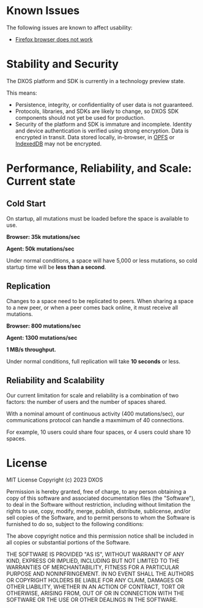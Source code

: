 <!-- TODO(nf): auto-generate this section using an issue label? -->

# Known Issues

The following issues are known to affect usability:

*   [Firefox browser does not work](https://github.com/dxos/dxos/issues/3551)

# Stability and Security

The DXOS platform and SDK is currently in a technology preview state.

This means:

*   Persistence, integrity, or confidentiality of user data is not guaranteed.
*   Protocols, libraries, and SDKs are likely to change, so DXOS SDK components should not yet be used for production.
*   Security of the platform and SDK is immature and incomplete. Identity and device authentication is verified using strong encryption. Data is encrypted in transit. Data stored locally, in-browser, in [OPFS](https://fs.spec.whatwg.org/#origin-private-file-system) or [IndexedDB](https://developer.mozilla.org/en-US/docs/Web/API/IndexedDB_API) may not be encrypted.

# Performance, Reliability, and Scale: Current state
## Cold Start
On startup, all mutations must be loaded before the space is available to use.

**Browser: 35k mutations/sec**

**Agent: 50k mutations/sec**

Under normal conditions, a space will have 5,000 or less mutations, so cold startup time will be **less than a second**.

## Replication
Changes to a space need to be replicated to peers. When sharing a space to a new peer, or when a peer comes back online, it must receive all mutations.

**Browser: 800 mutations/sec**

**Agent: 1300 mutations/sec**

**1 MB/s throughput.**

Under normal conditions, full replication will take **10 seconds** or less.

## Reliability and Scalability
Our current limitation for scale and reliability is a combination of two factors: the number of users and the number of spaces shared.

With a nominal amount of continuous activity (400 mutations/sec), our communications protocol can handle a maxmimum of 40 connections.

For example, 10 users could share four spaces, or 4 users could share 10 spaces.


# License

MIT License
Copyright (c) 2023 DXOS

Permission is hereby granted, free of charge, to any person obtaining a copy of this software and associated documentation files (the "Software"), to deal in the Software without restriction, including without limitation the rights to use, copy, modify, merge, publish, distribute, sublicense, and/or sell copies of the Software, and to permit persons to whom the Software is furnished to do so, subject to the following conditions:

The above copyright notice and this permission notice shall be included in all copies or substantial portions of the Software.

THE SOFTWARE IS PROVIDED "AS IS", WITHOUT WARRANTY OF ANY KIND, EXPRESS OR IMPLIED, INCLUDING BUT NOT LIMITED TO THE WARRANTIES OF MERCHANTABILITY, FITNESS FOR A PARTICULAR PURPOSE AND NONINFRINGEMENT. IN NO EVENT SHALL THE AUTHORS OR COPYRIGHT HOLDERS BE LIABLE FOR ANY CLAIM, DAMAGES OR OTHER LIABILITY, WHETHER IN AN ACTION OF CONTRACT, TORT OR OTHERWISE, ARISING FROM, OUT OF OR IN CONNECTION WITH THE SOFTWARE OR THE USE OR OTHER DEALINGS IN THE SOFTWARE.
